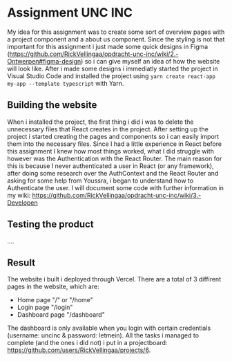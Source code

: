 # Assignment UNC INC

My idea for this assignment was to create some sort of overview pages with a project component and a about us component. Since the styling is not that important for this assignment i just made some quick designs in Figma (https://github.com/RickVellingaa/opdracht-unc-inc/wiki/2.-Ontwerpen#figma-design) so i can give myself an idea of how the website will look like. After i made some designs i immediatly started the project in Visual Studio Code and installed the project using `yarn create react-app my-app --template typescript` with Yarn. 

## Building the website

When i installed the project, the first thing i did i was to delete the unnecessary files that React creates in the project. After setting up the project i started creating the pages and components so i can easily import them into the necessary files. Since I had a little experience in React before this assignment I knew how most things worked, what I did struggle with however was the Authentication with the React Router. The main reason for this is because I never authenticated a user in React (or any framework), after doing some research over the AuthContext and the React Router and asking for some help from Youssra, i began to understand how to Authenticate the user. I will document some code with further information in my wiki: https://github.com/RickVellingaa/opdracht-unc-inc/wiki/3.-Developen

## Testing the product

....

## Result

The website i built i deployed through Vercel. There are a total of 3 diffirent pages in the website, which are:

* Home page "/" or "/home"
* Login page "/login"
* Dashboard page "/dashboard"

The dashboard is only available when you login with certain credentials (username: uncinc & password: letmein). All the tasks i managed to complete (and the ones i did not) i put in a projectboard: https://github.com/users/RickVellingaa/projects/6.
